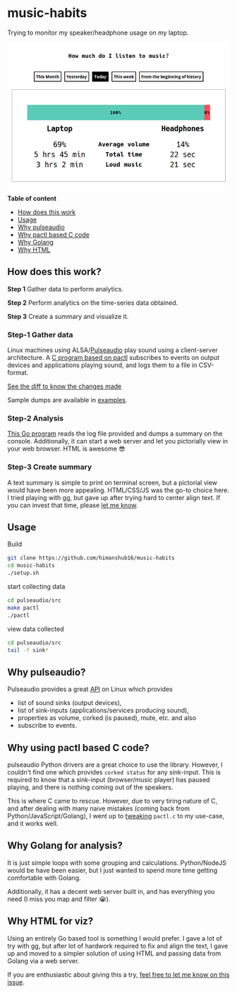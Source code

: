 # music-habits

Trying to monitor my speaker/headphone usage on my laptop.

![GIF](preview.gif)

**Table of content**
* [How does this work](#how-does-this-work)
* [Usage](#usage)
* [Why pulseaudio](#why-pulseaudio)
* [Why pactl based C code](#why-using-pactl-based-c-code)
* [Why Golang](#why-golang-for-analysis)
* [Why HTML](#why-html-for-viz)

## How does this work?
**Step 1** Gather data to perform analytics.

**Step 2** Perform analytics on the time-series data obtained.

**Step 3** Create a summary and visualize it.

### Step-1 Gather data
Linux machines using ALSA/[Pulseaudio](https://www.freedesktop.org/wiki/Software/PulseAudio/) play sound using a client-server architecture.
A [C program based on pactl](pactl.c) subscribes to events on output devices and applications playing sound, and logs them to a file in CSV-format.

[See the diff to know the changes made](https://github.com/himanshub16/music-habits/commit/598648e7ac7f047131a623b3b60231799b3adf85#diff-3e6480237f62687e7fb6155633276902)

Sample dumps are available in [examples](examples).

### Step-2 Analysis
  [This Go program](generate_report.go) reads the log file provided and dumps a summary on the console. Additionally, it can start a web server and let you pictorially view in your web browser. HTML is awesome :sunglasses:


### Step-3 Create summary
A text summary is simple to print on terminal screen, but a pictorial view would have been more appealing.
HTML/CSS/JS was the go-to choice here. I tried playing with [gg](https://github.com/fogleman/gg), but gave up after trying hard to center align text. If you can invest that time, please [let me know](#1).

## Usage

Build
```bash
git clone https://github.com/himanshub16/music-habits
cd music-habits
./setup.sh
```

start collecting data
```bash
cd pulseaudio/src
make pactl
./pactl
```

view data collected
```bash
cd pulseaudio/src
tail -f sink*
```

## Why pulseaudio?
Pulseaudio provides a great [API](https://freedesktop.org/software/pulseaudio/doxygen/index.html) on Linux which provides
* list of sound sinks (output devices),
* list of sink-inputs (applications/services producing sound),
* properties as volume, corked (is paused), mute, etc. and also
* subscribe to events.

## Why using pactl based C code?
pulseaudio Python drivers are a great choice to use the library. However, I couldn't find one which provides `corked status` for any sink-input. This is required to know that a sink-input (browser/music player) has paused playing, and there is nothing coming out of the speakers.

This is where C came to rescue. However, due to very tiring nature of C, and after dealing with many naive mistakes (coming back from Python/JavaScript/Golang), I went up to [tweaking](https://github.com/himanshub16/music-habits/commit/598648e7ac7f047131a623b3b60231799b3adf85#diff-3e6480237f62687e7fb6155633276902) `pactl.c` to my use-case, and it works well.

## Why Golang for analysis?
It is just simple loops with some grouping and calculations. Python/NodeJS would be have been easier, but I just wanted to spend more time getting comfortable with Golang.

Additionally, it has a decent web server built in, and has everything you need (I miss you map and filter :sob:).

## Why HTML for viz?
Using an entirely Go based tool is something I would prefer. I gave a lot of try with [gg](https://github.com/fogleman/gg), but after lot of hardwork required to fix and align the text, I gave up and moved to a simpler solution of using HTML and passing data from Golang via a web server.

If you are enthusiastic about giving this a try, [feel free to let me know on this issue](#1).
